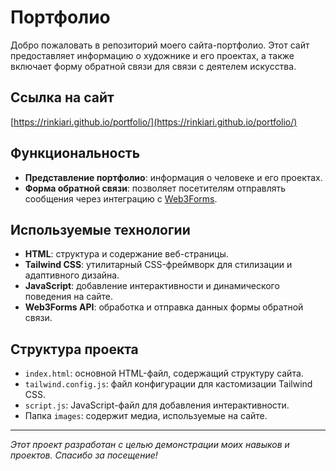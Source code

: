 # Портфолио

Добро пожаловать в репозиторий моего сайта-портфолио. Этот сайт предоставляет информацию о художнике и его проектах, а также включает форму обратной связи для связи с деятелем искусства.

## Ссылка на сайт

[https://rinkiari.github.io/portfolio/](https://rinkiari.github.io/portfolio/)

## Функциональность

- **Представление портфолио**: информация о человеке и его проектах.
- **Форма обратной связи**: позволяет посетителям отправлять сообщения через интеграцию с [Web3Forms](https://web3forms.com/).

## Используемые технологии

- **HTML**: структура и содержание веб-страницы.
- **Tailwind CSS**: утилитарный CSS-фреймворк для стилизации и адаптивного дизайна.
- **JavaScript**: добавление интерактивности и динамического поведения на сайте.
- **Web3Forms API**: обработка и отправка данных формы обратной связи.

## Структура проекта

- `index.html`: основной HTML-файл, содержащий структуру сайта.
- `tailwind.config.js`: файл конфигурации для кастомизации Tailwind CSS.
- `script.js`: JavaScript-файл для добавления интерактивности.
- Папка `images`: содержит медиа, используемые на сайте.

---

*Этот проект разработан с целью демонстрации моих навыков и проектов. Спасибо за посещение!*
